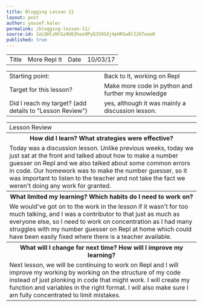 ```yaml
---
title: Blogging Lesson 11
layout: post
author: yousef.kaler
permalink: /blogging-lesson-11/
source-id: 1oLQHlzNtGz0U63hoo9PyQ3S9SXj4pHRSw8lI207oao0
published: true
---
```

<table>
  <tr>
    <td>Title</td>
    <td>More Repl It</td>
    <td>Date</td>
    <td>10/03/17</td>
  </tr>
</table>


<table>
  <tr>
    <td>Starting point:</td>
    <td>Back to It, working on Repl</td>
  </tr>
  <tr>
    <td>Target for this lesson?</td>
    <td>Make more code in python and further my knowledge</td>
  </tr>
  <tr>
    <td>Did I reach my target? 
(add details to "Lesson Review")</td>
    <td> yes, although it was mainly a discussion lesson.</td>
  </tr>
</table>


<table>
  <tr>
    <td>Lesson Review</td>
  </tr>
  <tr>
    <th>How did I learn? What strategies were effective? </th>
  </tr>
  <tr>
    <td>Today was a discussion lesson. Unlike previous weeks, today we just sat at the front and talked about how to make a number guesser on Repl and we also talked about some common errors in code. Our homework was to make the number guesser, so it was important to listen to the teacher and not take the fact we weren't doing any work for granted. </td>
  </tr>
  <tr>
    <th>What limited my learning? Which habits do I need to work on? </th>
  </tr>
  <tr>
    <td>We would've got on to the work in the lesson if it wasn't for too much talking, and I was a contributor to that just as much as everyone else, so I need to work on concentration as I had many struggles with my number guesser on Repl at home which could have been easily fixed where there is a teacher available.</td>
  </tr>
  <tr>
    <th>What will I change for next time? How will I improve my learning?</th>
  </tr>
  <tr>
    <td>Next lesson, we will be continuing to work on Repl and I will improve my working by working on the structure of my code instead of just plonking in code that might work. I will create my function and variables in the right format. I will also make sure I am fully concentrated to limit mistakes.</td>
  </tr>
</table>


